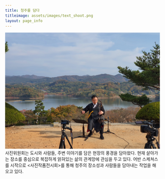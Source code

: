 ```yaml
---
title: 청주를 담다
titleimage: assets/images/text_shoot.png
layout: page_info
---
```

![](assets/images/project1.jpg)
사진위원회는 도시와 사람들, 주변 이야기를 담은 현장의 풍경을 담아왔다. 현재 살아가는 장소를 중심으로 복잡하게 얽혀있는 삶의 관계망에 관심을 두고 있다. 어반 스케쳐스를 시작으로 <사진작품전시회>를 통해 청주의 장소성과 사람들을 담아내는 작업을 해오고 있다.
